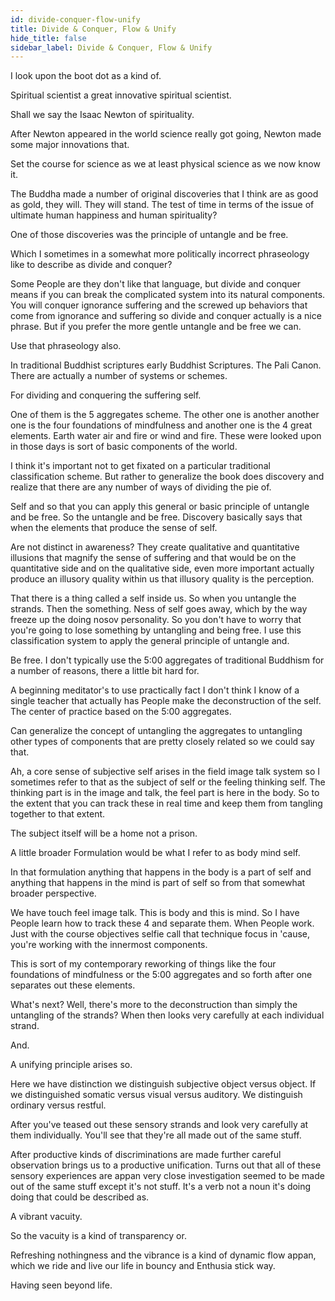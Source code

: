 ```yaml
---
id: divide-conquer-flow-unify
title: Divide & Conquer, Flow & Unify
hide_title: false
sidebar_label: Divide & Conquer, Flow & Unify
---
```

I look upon the boot dot as a kind of.

Spiritual scientist a great innovative spiritual scientist.

Shall we say the Isaac Newton of spirituality.

After Newton appeared in the world science really got going, Newton made some major innovations that.

Set the course for science as we at least physical science as we now know it.

The Buddha made a number of original discoveries that I think are as good as gold, they will. They will stand. The test of time in terms of the issue of ultimate human happiness and human spirituality?

One of those discoveries was the principle of untangle and be free.

Which I sometimes in a somewhat more politically incorrect phraseology like to describe as divide and conquer?

Some People are they don't like that language, but divide and conquer means if you can break the complicated system into its natural components. You will conquer ignorance suffering and the screwed up behaviors that come from ignorance and suffering so divide and conquer actually is a nice phrase. But if you prefer the more gentle untangle and be free we can.

Use that phraseology also.

In traditional Buddhist scriptures early Buddhist Scriptures. The Pali Canon. There are actually a number of systems or schemes.

For dividing and conquering the suffering self.

One of them is the 5 aggregates scheme. The other one is another another one is the four foundations of mindfulness and another one is the 4 great elements. Earth water air and fire or wind and fire. These were looked upon in those days is sort of basic components of the world.

I think it's important not to get fixated on a particular traditional classification scheme. But rather to generalize the book does discovery and realize that there are any number of ways of dividing the pie of.

Self and so that you can apply this general or basic principle of untangle and be free. So the untangle and be free. Discovery basically says that when the elements that produce the sense of self.

Are not distinct in awareness? They create qualitative and quantitative illusions that magnify the sense of suffering and that would be on the quantitative side and on the qualitative side, even more important actually produce an illusory quality within us that illusory quality is the perception.

That there is a thing called a self inside us. So when you untangle the strands. Then the something. Ness of self goes away, which by the way freeze up the doing nosov personality. So you don't have to worry that you're going to lose something by untangling and being free. I use this classification system to apply the general principle of untangle and.

Be free. I don't typically use the 5:00 aggregates of traditional Buddhism for a number of reasons, there a little bit hard for.

A beginning meditator's to use practically fact I don't think I know of a single teacher that actually has People make the deconstruction of the self. The center of practice based on the 5:00 aggregates.

Can generalize the concept of untangling the aggregates to untangling other types of components that are pretty closely related so we could say that.

Ah, a core sense of subjective self arises in the field image talk system so I sometimes refer to that as the subject of self or the feeling thinking self. The thinking part is in the image and talk, the feel part is here in the body. So to the extent that you can track these in real time and keep them from tangling together to that extent.

The subject itself will be a home not a prison.

A little broader Formulation would be what I refer to as body mind self.

In that formulation anything that happens in the body is a part of self and anything that happens in the mind is part of self so from that somewhat broader perspective.

We have touch feel image talk. This is body and this is mind. So I have People learn how to track these 4 and separate them. When People work. Just with the course objectives selfie call that technique focus in 'cause, you're working with the innermost components.

This is sort of my contemporary reworking of things like the four foundations of mindfulness or the 5:00 aggregates and so forth after one separates out these elements.

What's next? Well, there's more to the deconstruction than simply the untangling of the strands? When then looks very carefully at each individual strand.

And.

A unifying principle arises so.

Here we have distinction we distinguish subjective object versus object. If we distinguished somatic versus visual versus auditory. We distinguish ordinary versus restful.

After you've teased out these sensory strands and look very carefully at them individually. You'll see that they're all made out of the same stuff.

After productive kinds of discriminations are made further careful observation brings us to a productive unification. Turns out that all of these sensory experiences are appan very close investigation seemed to be made out of the same stuff except it's not stuff. It's a verb not a noun it's doing doing that could be described as.

A vibrant vacuity.

So the vacuity is a kind of transparency or.

Refreshing nothingness and the vibrance is a kind of dynamic flow appan, which we ride and live our life in bouncy and Enthusia stick way.

Having seen beyond life.

